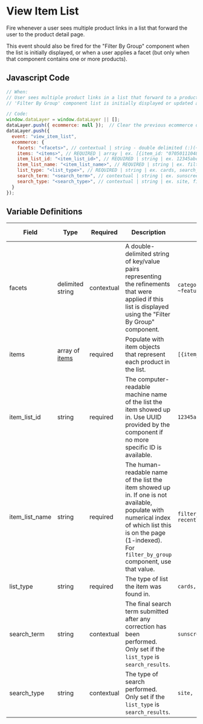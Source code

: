 # View Item List

Fire whenever a user sees multiple product links in a list that forward the user to the product detail page. 

This event should also be fired for the "Filter By Group" component when the list is initially displayed, or when a user applies a facet (but only when that component contains one or more products).

## Javascript Code

```js
// When:
// User sees multiple product links in a list that forward to a product detail page
// 'Filter By Group' component list is initially displayed or updated after a facet is applied, but only for products

// Code:
window.dataLayer = window.dataLayer || [];
dataLayer.push({ ecommerce: null });  // Clear the previous ecommerce object.
dataLayer.push({
  event: "view_item_list",
  ecommerce: {
    facets: "<facets>", // contextual | string - double delimited (:)(~) | ex. category:skin_health~featured_as:best_seller	
    items: "<items>", // REQUIRED | array | ex. [{item_id: "070501110485", item_name: "Neutrogena Hydro Boost Gel-Cream"}]	
    item_list_id: "<item_list_id>", // REQUIRED | string | ex. 12345abcde12345
    item_list_name: "<item_list_name>", // REQUIRED | string | ex. filter_by_group, recommended_products, recently_viewed_products
    list_type: "<list_type>", // REQUIRED | string | ex. cards, search_results	
    search_term: "<search_term>", // contextual | string | ex. sunscreen
    search_type: "<search_type>", // contextual | string | ex. site, filter_by_group
  }
});
```

## Variable Definitions

|Field|Type|Required|Description|Example|Maximum Length|
| --- | --- | --- | --- | --- | --- |
|facets|delimited string|contextual|A double-delimited string of key/value pairs representing the refinements that were applied if this list is displayed using the "Filter By Group" component.|`category:skin_health\~skin_concern:acne\ ~featured_as:best_seller`|`100`|
|items|array of [items](schemas/item.md)|required|Populate with item objects that represent each product in the list.|`[{item_id: "test"}]`
|item_list_id|string|required|The computer-readable machine name of the list the item showed up in. Use UUID provided by the component if no more specific ID is available.|`12345abcde12345`|`100`|
|item_list_name|string|required|The human-readable name of the list the item showed up in. If one is not available, populate with numerical index of which list this is on the page (1-indexed). For `filter_by_group` component, use that value.|`filter_by_group, recommended_products, recently_viewed_products, search_results`|`100`|
|list_type|string|required|The type of list the item was found in.|`cards, search_results`|`100`|
|search_term|string|contextual|The final search term submitted after any correction has been performed. Only set if the `list_type` is `search_results`.|`sunscreen`|`100`|
|search_type|string|contextual|The type of search performed. Only set if the `list_type` is `search_results`.|`site, filter_by_group`|`100`|
